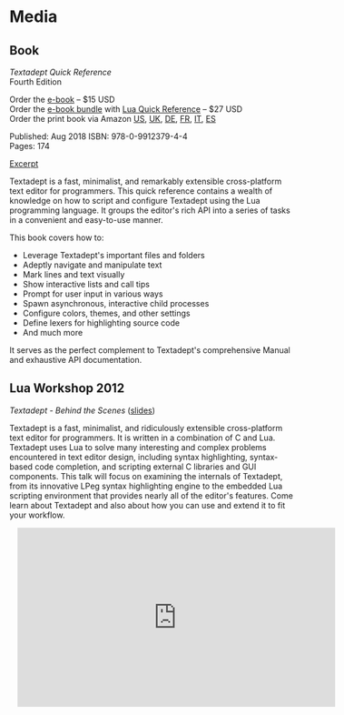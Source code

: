 # Media

## Book

<div style="float: left; margin: 0 1em 0 1em;">
  <a href="book/ta_quickref.png">
    <img src="book/ta_quickref_small.png" alt="" style="border-width: 1px;"/>
  </a>
</div>

*Textadept Quick Reference*<br/>
Fourth Edition

Order the [e-book][] &ndash; $15 USD<br/>
Order the [e-book bundle][] with [Lua Quick Reference][] &ndash; $27 USD<br/>
Order the print book via Amazon [US][], [UK][], [DE][], [FR][], [IT][], [ES][]

Published: Aug 2018
ISBN: 978-0-9912379-4-4<br/>
Pages: 174

[Excerpt][]

Textadept is a fast, minimalist, and remarkably extensible cross-platform text
editor for programmers. This quick reference contains a wealth of knowledge on
how to script and configure Textadept using the Lua programming language. It
groups the editor's rich API into a series of tasks in a convenient and
easy-to-use manner.

This book covers how to:

* Leverage Textadept's important files and folders
* Adeptly navigate and manipulate text
* Mark lines and text visually
* Show interactive lists and call tips
* Prompt for user input in various ways
* Spawn asynchronous, interactive child processes
* Configure colors, themes, and other settings
* Define lexers for highlighting source code
* And much more

It serves as the perfect complement to Textadept's comprehensive Manual and
exhaustive API documentation.

[e-book]: https://gum.co/textadept_ebook
[e-book bundle]: https://gum.co/qr_bundle
[Lua Quick Reference]: http://foicica.com/lua
[US]: http://www.amazon.com/Textadept-Quick-Reference-Mitchell/dp/0991237943/
[UK]: http://www.amazon.co.uk/Textadept-Quick-Reference-Mitchell/dp/0991237943/
[DE]: http://www.amazon.de/Textadept-Quick-Reference-Mitchell/dp/0991237943/
[FR]: http://www.amazon.fr/Textadept-Quick-Reference-Mitchell/dp/0991237943/
[IT]: http://www.amazon.it/Textadept-Quick-Reference-Mitchell/dp/0991237943/
[ES]: http://www.amazon.es/Textadept-Quick-Reference-Mitchell/dp/0991237943/
[Excerpt]: download/ta_quickref4_excerpt.pdf

## Lua Workshop 2012

*Textadept - Behind the Scenes* ([slides][])

Textadept is a fast, minimalist, and ridiculously extensible cross-platform text
editor for programmers. It is written in a combination of C and Lua. Textadept
uses Lua to solve many interesting and complex problems encountered in text
editor design, including syntax highlighting, syntax-based code completion, and
scripting external C libraries and GUI components. This talk will focus on
examining the internals of Textadept, from its innovative LPeg syntax
highlighting engine to the embedded Lua scripting environment that provides
nearly all of the editor's features. Come learn about Textadept and also about
how you can use and extend it to fit your workflow.

<iframe width="560" height="315" style="margin-left: 1em;"
        src="http://www.youtube.com/embed/-rMC2s0s-zA" frameborder="0"
        allowfullscreen></iframe>

[slides]: download/textadept_lua_wshop2012.pdf
